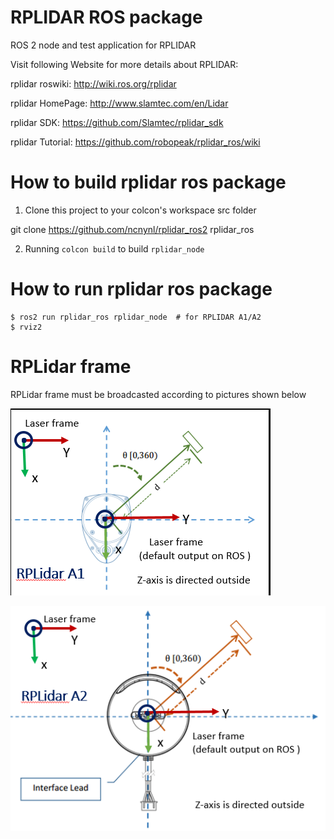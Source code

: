 RPLIDAR ROS package
=====================================================================

ROS 2 node and test application for RPLIDAR

Visit following Website for more details about RPLIDAR:

rplidar roswiki: http://wiki.ros.org/rplidar

rplidar HomePage:   http://www.slamtec.com/en/Lidar

rplidar SDK: https://github.com/Slamtec/rplidar_sdk

rplidar Tutorial:  https://github.com/robopeak/rplidar_ros/wiki

How to build rplidar ros package
=====================================================================
1) Clone this project to your colcon's workspace src folder

git clone https://github.com/ncnynl/rplidar_ros2 rplidar_ros 

2) Running `colcon build` to build `rplidar_node`


How to run rplidar ros package
=====================================================================

```
$ ros2 run rplidar_ros rplidar_node  # for RPLIDAR A1/A2
$ rviz2
```

RPLidar frame
=====================================================================
RPLidar frame must be broadcasted according to pictures shown below

![](./rplidar_A1.png)

![](./rplidar_A2.png)
